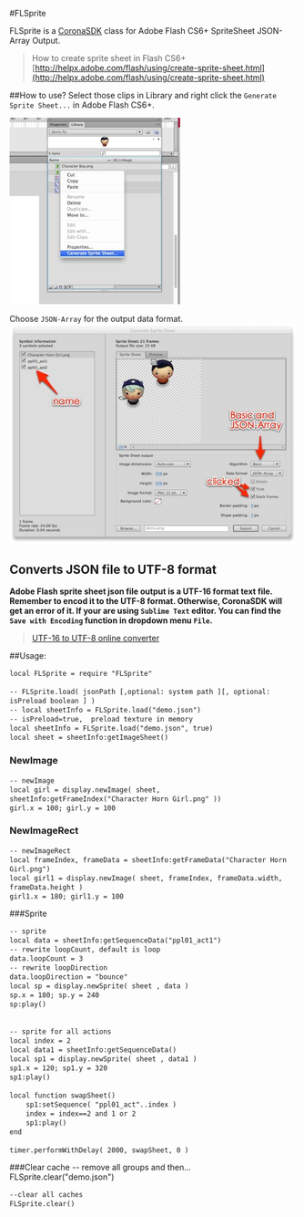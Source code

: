 #FLSprite

FLSprite is a [CoronaSDK](http://coronalabs.com/) class for Adobe Flash CS6+ SpriteSheet JSON-Array Output.

> How to create sprite sheet in Flash CS6+</br>
> [http://helpx.adobe.com/flash/using/create-sprite-sheet.html](http://helpx.adobe.com/flash/using/create-sprite-sheet.html)

##How to use?
Select those clips in Library and right click the `Generate Sprite Sheet...` in Adobe Flash CS6+.

![](dev_assets/img01.jpg)

Choose `JSON-Array` for the output data format.
![](dev_assets/img02.jpg)

## Converts JSON file to UTF-8 format
<b>Adobe Flash sprite sheet json file output is a UTF-16 format text file. Remember to encod it to the UTF-8 format. Otherwise, CoronaSDK will get an error of it. If your are using `Sublime Text` editor. You can find the `Save with Encoding` function in dropdown menu `File`.</b>

> [UTF-16 to UTF-8 online converter](http://www.fileformat.info/convert/text/utf2utf.htm)

##Usage:

    local FLSprite = require "FLSprite"

    -- FLSprite.load( jsonPath [,optional: system path ][, optional: isPreload boolean ] )
    -- local sheetInfo = FLSprite.load("demo.json")
    -- isPreload=true,  preload texture in memory
    local sheetInfo = FLSprite.load("demo.json", true)
    local sheet = sheetInfo:getImageSheet()

### NewImage
    -- newImage
    local girl = display.newImage( sheet, sheetInfo:getFrameIndex("Character Horn Girl.png" ))
    girl.x = 100; girl.y = 100

### NewImageRect
    -- newImageRect
    local frameIndex, frameData = sheetInfo:getFrameData("Character Horn Girl.png")
    local girl1 = display.newImage( sheet, frameIndex, frameData.width, frameData.height )
    girl1.x = 180; girl1.y = 100

###Sprite

    -- sprite
    local data = sheetInfo:getSequenceData("ppl01_act1")
    -- rewrite loopCount, default is loop
    data.loopCount = 3
    -- rewrite loopDirection
    data.loopDirection = "bounce"
    local sp = display.newSprite( sheet , data )
    sp.x = 180; sp.y = 240
    sp:play()


    -- sprite for all actions
    local index = 2
    local data1 = sheetInfo:getSequenceData()
    local sp1 = display.newSprite( sheet , data1 )
    sp1.x = 120; sp1.y = 320
    sp1:play()

    local function swapSheet()
        sp1:setSequence( "ppl01_act"..index )
        index = index==2 and 1 or 2
        sp1:play()
    end

    timer.performWithDelay( 2000, swapSheet, 0 )

###Clear cache
    -- remove all groups and then...
    FLSprite.clear("demo.json")

    --clear all caches
    FLSprite.clear()